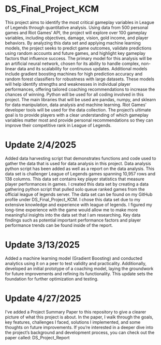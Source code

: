 # DS_Final_Project_KCM
This project aims to identify the most critical gameplay variables in League of Legends through quantitative analysis. Using data from 500 personal games and Riot Games’ API, the project will explore over 100 gameplay variables, including objectives, damage, vision, gold income, and player behaviors. By analyzing this data set and applying machine learning models, the project seeks to predict game outcomes, validate predictions using random accounts and future games, and highlight key gameplay factors that influence success.
The primary model for this analysis will be an artificial neural network, chosen for its ability to handle complex, non-linear data and its scalability for continuous updates. Additional models include gradient boosting machines for high prediction accuracy and random forest classifiers for robustness with large datasets. These models will help identify strengths and weaknesses in individual player performances, offering tailored coaching recommendations to increase the chances of winning.
Python will be used for all coding involved in this project. The main libraries that will be used are pandas, numpy, and sklearn for data manipulation, data analysis and machine learning. Riot Games’ developer tools will be used for the data collection. The project’s ultimate goal is to provide players with a clear understanding of which gameplay variables matter most and provide personal recommendations so they can improve their competitive rank in League of Legends.

# Update 2/4/2025
Added data harvesting script that demonstrates functions and code used to gather the data that is used for data analysis in this project. Data analysis python script has been added as well as a report on the data analysis. This data set is challenger League of Legends games spanning 10,957 rows and 138 columns. This data set contains key player statistics that measure player performances in games. I created this data set by creating a data gathering python script that pulled solo queue ranked games from the official league of legends server. The data set can be found on my GitHub profile under DS_Final_Project_KCM. I chose this data set due to my extensive knowledge and experience with league of legends. I figured my long-time experience with the game would allow me to make more meaningful insights into the data set that I am researching. Key data findings such as potential important performance factors and player performance trends can be found inside of the report.

# Update 3/13/2025
Added a machine learning model (Gradient Boosting) and conducted analytics using it on a peer to test validity and practicality. Additionally, developed an initial prototype of a coaching model, laying the groundwork for future improvements and refining its functionality. This update sets the foundation for further optimization and testing.

# Update 4/27/2025
I’ve added a Project Summary Paper to this repository to give a clearer picture of what this project is about. In the paper, I walk through the goals, key features, challenges I faced, solutions I implemented, and some thoughts on future improvements. If you’re interested in a deeper dive into the project’s background and development process, you can check out the paper called: DS_Project_Report
